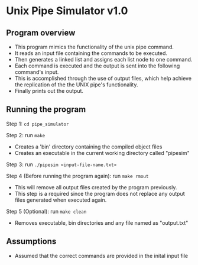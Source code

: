 # Unix Pipe Simulator v1.0

## Program overview

- This program mimics the functionality of the unix pipe command. 
- It reads an input file containing the commands to be executed.
- Then generates a linked list and assigns each list node to one command.
- Each command is executed and the output is sent into the following command's input.
- This is accomplished through the use of output files, which help achieve the 
replication of the the UNIX pipe's functionality.
- Finally prints out the output.

## Running the program

Step 1: `cd pipe_simulator`

Step 2: run `make`

 - Creates a 'bin' directory containing the compiled object files
- Creates an executable in the current working directory called "pipesim"

Step 3: run `./pipesim <input-file-name.txt>`

Step 4 (Before running the program again): run `make rmout`
- This will remove all output files created by the program previously.  
- This step is a required since the program does not replace any output files generated when executed again.

Step 5 (Optional): run `make clean`
- Removes executable, bin directories and any file named as "output<num>.txt"

## Assumptions

- Assumed that the correct commands are provided in the inital input file
